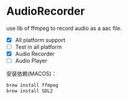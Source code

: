 # AudioRecorder

use lib of ffmpeg to record audio as a aac file.

- [x] All platform support
- [ ] Test in all platform
- [x] Audio Recorder
- [ ] Audio Player

安装依赖(MACOS)：  
```bash
brew install ffmpeg
brew install SDL2
```